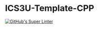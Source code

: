 # ICS3U-Template-CPP

[![GitHub's Super Linter](https://github.com/Peter-Gemmell/ICS3U-Unit3-07-CPP/workflows/GitHub's%20Super%20Linter/badge.svg)](https://github.com/Peter-Gemmell/ICS3U-Unit3-07-CPP/actions)
